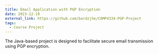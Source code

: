 ```yaml
---
title: Email Application with PGP Encryption
date: 2023-12-19
external_link: https://github.com/bardzjhe/COMP4334-PGP-Project
tags:
  - Course Project
---
```


The Java-based project is designed to facilitate secure email transmission using PGP encryption.

<!--more-->
